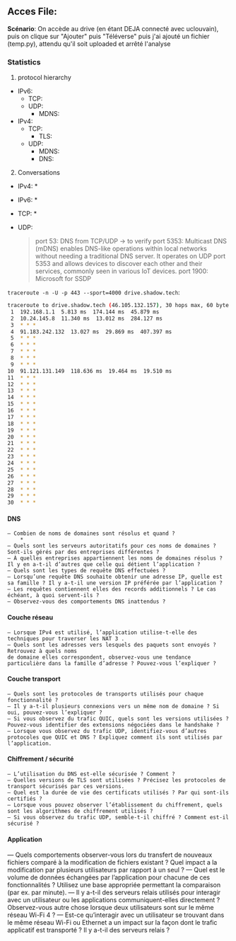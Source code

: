 ## Acces File:
**Scénario**: On accède au drive (en étant DEJA connecté avec uclouvain), puis on clique sur "Ajouter" puis "Téléverse" puis j'ai ajouté un fichier (temp.py), attendu qu'il soit uploaded et arrêté l'analyse
### Statistics 
1) protocol hierarchy
* IPv6: 
    * TCP: 
    * UDP: 
        * MDNS: 
* IPv4: 
    * TCP: 
        * TLS: 
    * UDP: 
        * MDNS: 
        * DNS: 

2) Conversations
* IPv4:
    * 

* IPv6:
    * 

* TCP:
    * 

* UDP:
    > port 53: DNS from TCP/UDP -> to verify
    > port 5353: Multicast DNS (mDNS) enables DNS-like operations within local networks without needing a traditional DNS server. It operates on UDP port 5353 and allows devices to discover each other and their services, commonly seen in various IoT devices.
    > port 1900: Microsoft for SSDP

`traceroute -n -U -p 443 --sport=4000 drive.shadow.tech`:
```bash
traceroute to drive.shadow.tech (46.105.132.157), 30 hops max, 60 byte packets
 1  192.168.1.1  5.813 ms  174.144 ms  45.879 ms
 2  10.24.145.8  11.340 ms  13.012 ms  284.127 ms
 3  * * *
 4  91.183.242.132  13.027 ms  29.869 ms  407.397 ms
 5  * * *
 6  * * *
 7  * * *
 8  * * *
 9  * * *
10  91.121.131.149  118.636 ms  19.464 ms  19.510 ms
11  * * *
12  * * *
13  * * *
14  * * *
15  * * *
16  * * *
17  * * *
18  * * *
19  * * *
20  * * *
21  * * *
22  * * *
23  * * *
24  * * *
25  * * *
26  * * *
27  * * *
28  * * *
29  * * *
30  * * *
```


#### DNS
    — Combien de noms de domaines sont résolus et quand ?
        * 
    — Quels sont les serveurs autoritatifs pour ces noms de domaines ? Sont-ils gérés par des entreprises différentes ?
    — À quelles entreprises appartiennent les noms de domaines résolus ? Il y en a-t-il d’autres que celle qui détient l’application ?
    — Quels sont les types de requête DNS effectuées ?
    — Lorsqu’une requête DNS souhaite obtenir une adresse IP, quelle est sa famille ? Il y a-t-il une version IP préférée par l’application ?
    — Les requêtes contiennent elles des records additionnels ? Le cas échéant, à quoi servent-ils ?
    — Observez-vous des comportements DNS inattendus ?


#### Couche réseau
    — Lorsque IPv4 est utilisé, l’application utilise-t-elle des techniques pour traverser les NAT 3 .
    — Quels sont les adresses vers lesquels des paquets sont envoyés ? Retrouvez à quels noms
    de domaine elles correspondent, observez-vous une tendance particulière dans la famille d’adresse ? Pouvez-vous l’expliquer ?

#### Couche transport 
    — Quels sont les protocoles de transports utilisés pour chaque fonctionnalité ?
    — Il y a-t-il plusieurs connexions vers un même nom de domaine ? Si oui, pouvez-vous l’expliquer ?
    — Si vous observez du trafic QUIC, quels sont les versions utilisées ? Pouvez-vous identifier des extensions négociées dans le handshake ?
    — Lorsque vous observez du trafic UDP, identifiez-vous d’autres protocoles que QUIC et DNS ? Expliquez comment ils sont utilisés par l’application.

#### Chiffrement / sécurité
    — L’utilisation du DNS est-elle sécurisée ? Comment ?
    — Quelles versions de TLS sont utilisées ? Précisez les protocoles de transport sécurisés par ces versions.
    — Quel est la durée de vie des certificats utilisés ? Par qui sont-ils certifiés ?
    — Lorsque vous pouvez observer l’établissement du chiffrement, quels sont les algorithmes de chiffrement utilisés ?
    — Si vous observez du trafic UDP, semble-t-il chiffré ? Comment est-il sécurisé ?

#### Application
— Quels comportements observer-vous lors du transfert de nouveaux fichiers comparé à la modification de fichiers existant ? Quel impact a la modification par plusieurs utilisateurs par rapport à un seul ?
— Quel est le volume de données échangées par l’application pour chacune de ces fonctionnalités ? Utilisez une base appropriée permettant la comparaison (par ex. par minute).
— Il y a-t-il des serveurs relais utilisés pour interagir avec un utilisateur ou les applications communiquent-elles directement ? Observez-vous autre chose lorsque deux utilisateurs sont sur le même réseau Wi-Fi 4 ?
— Est-ce qu’interagir avec un utilisateur se trouvant dans le même réseau Wi-Fi ou Ethernet a un impact sur la façon dont le trafic applicatif est transporté ? Il y a-t-il des serveurs relais ?

